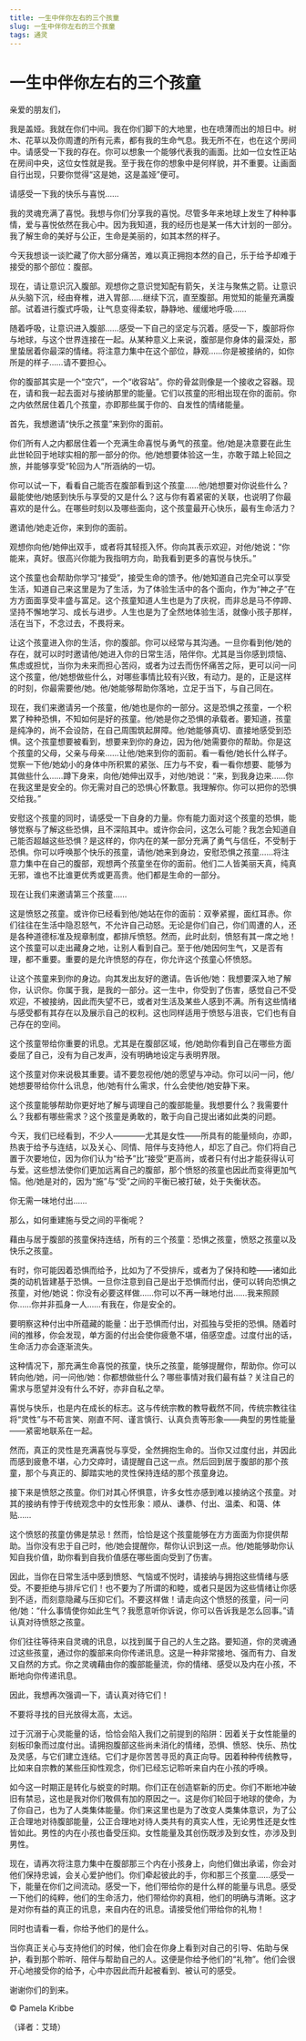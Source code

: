 ```yaml
--- 
title: 一生中伴你左右的三个孩童 
slug: 一生中伴你左右的三个孩童 
tags: 通灵 
--- 
```

# 一生中伴你左右的三个孩童

亲爱的朋友们，

我是盖娅。我就在你们中间。我在你们脚下的大地里，也在喷薄而出的旭日中。树木、花草以及你周遭的所有元素，都有我的生命气息。我无所不在，也在这个房间中。请感受一下我的存在。你可以想象一个能够代表我的画面。比如一位女性正站在房间中央，这位女性就是我。至于我在你的想象中是何样貌，并不重要。让画面自行出现，只要你觉得“这是她，这是盖娅”便可。

请感受一下我的快乐与喜悦……

我的灵魂充满了喜悦。我想与你们分享我的喜悦。尽管多年来地球上发生了种种事情，爱与喜悦依然在我心中。因为我知道，我的经历也是某一伟大计划的一部分。我了解生命的美好与公正，生命是美丽的，如其本然的样子。

今天我想谈一谈贮藏了你大部分痛苦，难以真正拥抱本然的自己，乐于给予却难于接受的那个部位：腹部。

现在，请让意识沉入腹部。观想你之意识觉知配有箭矢，关注与聚焦之箭。让意识从头脑下沉，经由脊椎，进入胃部……继续下沉，直至腹部。用觉知的能量充满腹部。试着进行腹式呼吸，让气息变得柔软，静静地、缓缓地呼吸……

随着呼吸，让意识进入腹部……感受一下自己的坚定与沉着。感受一下，腹部将你与地球，与这个世界连接在一起。从某种意义上来说，腹部是你身体的最深处，那里蛰居着你最深的情绪。将注意力集中在这个部位，静观……你是被接纳的，如你所是的样子……请不要担心。

你的腹部其实是一个“空穴”，一个“收容站”。你的骨盆则像是一个接收之容器。现在，请和我一起去面对与接纳那里的能量。它们以孩童的形相出现在你的面前。你之内依然居住着几个孩童，亦即那些属于你的、自发性的情绪能量。

首先，我想邀请“快乐之孩童”来到你的面前。

你们所有人之内都居住着一个充满生命喜悦与勇气的孩童。他/她是决意要在此生此世轮回于地球实相的那一部分的你。他/她想要体验这一生，亦敢于踏上轮回之旅，并能够享受“轮回为人”所涵纳的一切。

你可以试一下，看看自己能否在腹部看到这个孩童……他/她想要对你说些什么？最能使他/她感到快乐与享受的又是什么？这与你有着紧密的关联，也说明了你最喜欢的是什么。在哪些时刻以及哪些面向，这个孩童最开心快乐，最有生命活力？

邀请他/她走近你，来到你的面前。

观想你向他/她伸出双手，或者将其轻揽入怀。你向其表示欢迎，对他/她说：“你能来，真好。很高兴你能为我指明方向，助我看到更多的喜悦与快乐。”

这个孩童也会帮助你学习“接受”，接受生命的馈予。他/她知道自己完全可以享受生活，知道自己来这里是为了生活，为了体验生活中的各个面向，作为“神之子”在方方面面享受丰盛与富足。这个孩童知道人生也是为了庆祝，而非总是马不停蹄、坚持不懈地学习、成长与进步。人生也是为了全然地体验生活，就像小孩子那样，活在当下，不念过去，不畏将来。

让这个孩童进入你的生活，你的腹部。你可以经常与其沟通。一旦你看到他/她的存在，就可以时时邀请他/她进入你的日常生活，陪伴你。尤其是当你感到烦恼、焦虑或担忧，当你为未来而担心苦闷，或者为过去而伤怀痛苦之际，更可以问一问这个孩童，他/她想做些什么，对哪些事情比较有兴致，有动力。是的，正是这样的时刻，你最需要他/她。他/她能够帮助你落地，立足于当下，与自己同在。

现在，我们来邀请另一个孩童，他/她也是你的一部分。这是恐惧之孩童，一个积累了种种恐惧，不知如何是好的孩童。他/她是你之恐惧的承载者。要知道，孩童是纯净的，尚不会设防，在自己周围筑起屏障。他/她能够真切、直接地感受到恐惧。这个孩童想要被看到，想要来到你的身边，因为他/她需要你的帮助。你是这个孩童的父母，父亲与母亲……让他/她来到你的面前。看一看他/她长什么样子。觉察一下他/她幼小的身体中所积累的紧张、压力与不安，看一看你想要、能够为其做些什么……蹲下身来，向他/她伸出双手，对他/她说：“来，到我身边来……你在我这里是安全的。你无需对自己的恐惧心怀歉意。我理解你。你可以把你的恐惧交给我。”

安慰这个孩童的同时，请感受一下自身的力量。你有能力面对这个孩童的恐惧，能够觉察与了解这些恐惧，且不深陷其中。或许你会问，这怎么可能？我怎会知道自己能否超越这些恐惧？是这样的，你内在的某一部分充满了勇气与信任，不受制于恐惧。你可以呼唤那个快乐的孩童，请他/她来到身边，安慰恐惧之孩童……将注意力集中在自己的腹部，观想两个孩童坐在你的面前。他们二人皆美丽天真，纯真无邪，谁也不比谁更优秀或更高贵。他们都是生命的一部分。

现在让我们来邀请第三个孩童……

这是愤怒之孩童。或许你已经看到他/她站在你的面前：双拳紧握，面红耳赤。你们往往在生活中隐忍怒气，不允许自己动怒。无论是你们自己，你们周遭的人，还是各种道德标准及规章制度，都排斥愤怒。然而，此时此刻，愤怒有其一席之地！这个孩童可以走出藏身之地，让别人看到自己。至于他/她因何生气，又是否有理，都不重要。重要的是允许愤怒的存在，你允许这个孩童心怀愤怒。

让这个孩童来到你的身边。向其发出友好的邀请。告诉他/她：我想要深入地了解你，认识你。你属于我，是我的一部分。这一生中，你受到了伤害，感觉自己不受欢迎，不被接纳，因此而失望不已，或者对生活及某些人感到不满。所有这些情绪与感受都有其存在以及展示自己的权利。这也同样适用于愤怒与沮丧，它们也有自己存在的空间。

这个孩童带给你重要的讯息。尤其是在腹部区域，他/她助你看到自己在哪些方面委屈了自己，没有为自己发声，没有明确地设定与表明界限。

这个孩童对你来说极其重要。请不要忽视他/她的愿望与冲动。你可以问一问，他/她想要带给你什么讯息，他/她有什么需求，什么会使他/她安静下来。

这个孩童能够帮助你更好地了解与调理自己的腹部能量。我想要什么？我需要什么？我都有哪些需求？这个孩童是勇敢的，敢于向自己提出诸如此类的问题。

今天，我们已经看到，不少人————尤其是女性——所具有的能量倾向，亦即，热衷于给予与连结，以及关心、同情、陪伴与支持他人，却忘了自己。你们将自己置于次要地位，因为你们认为“给予”比“接受”更高尚，或者只有付出才能获得认可与爱。这些想法使你们更加远离自己的腹部，那个愤怒的孩童也因此而变得更加气恼。他/她是对的，因为“施”与“受”之间的平衡已被打破，处于失衡状态。

你无需一味地付出……

那么，如何重建施与受之间的平衡呢？

藉由与居于腹部的孩童保持连结，所有的三个孩童：恐惧之孩童，愤怒之孩童以及快乐之孩童。

有时，你可能因着恐惧而给予，比如为了不受排斥，或者为了保持和睦——诸如此类的动机皆建基于恐惧。一旦你注意到自己是出于恐惧而付出，便可以转向恐惧之孩童，对他/她说：你没有必要这样做……你可以不再一昧地付出……我来照顾你……你并非孤身一人……有我在，你是安全的。

要明察这种付出中所蕴藏的能量：出于恐惧而付出，对孤独与受拒的恐惧。随着时间的推移，你会发现，单方面的付出会使你疲惫不堪，倍感空虚。过度付出的话，生命活力亦会逐渐流失。

这种情况下，那充满生命喜悦的孩童，快乐之孩童，能够提醒你，帮助你。你可以转向他/她，问一问他/她：你都想做些什么？哪些事情对我们最有益？关注自己的需求与愿望并没有什么不好，亦非自私之举。

喜悦与快乐，也是内在成长的标志。这与传统宗教的教导截然不同，传统宗教往往将“灵性”与不苟言笑、刚直不阿、谨言慎行、认真负责等形象——典型的男性能量——紧密地联系在一起。

然而，真正的灵性是充满喜悦与享受，全然拥抱生命的。当你又过度付出，并因此而感到疲惫不堪，心力交瘁时，请提醒自己这一点。然后回到居于腹部的那个孩童，那个与真正的、脚踏实地的灵性保持连结的那个孩童身边。

接下来是愤怒之孩童。你们对其心怀惧意，许多女性亦感到难以接纳这个孩童。对其的接纳有悖于传统观念中的女性形象：顺从、谦恭、付出、温柔、和蔼、体贴……

这个愤怒的孩童仿佛是禁忌！然而，恰恰是这个孩童能够在方方面面为你提供帮助。当你没有忠于自己时，他/她会提醒你，帮你认识到这一点。他/她能够助你认知自我价值，助你看到自我价值感在哪些面向受到了伤害。

因此，当你在日常生活中感到愤怒、气恼或不悦时，请接纳与拥抱这些情绪与感受。不要拒绝与排斥它们！也不要为了所谓的和睦，或者只是因为这些情绪让你感到不适，而刻意隐藏与压抑它们。不要这样做！请走向这个愤怒的孩童，问一问他/她：“什么事情使你如此生气？我愿意听你诉说，你可以告诉我是怎么回事。”请认真对待愤怒之孩童。

你们往往等待来自灵魂的讯息，以找到属于自己的人生之路。要知道，你的灵魂通过这些孩童，通过你的腹部来向你传递讯息。这是一种非常接地、强而有力、自发又自然的方式。你之灵魂藉由你的腹部能量流，你的情绪、感受以及内在小孩，不断地向你传递讯息。

因此，我想再次强调一下，请认真对待它们！

不要将寻找的目光放得太高，太远。

过于沉溺于心灵能量的话，恰恰会陷入我们之前提到的陷阱：因着关于女性能量的刻板印象而过度付出。请拥抱腹部这些尚未消化的情绪，恐惧、愤怒、快乐、热忱及灵感，与它们建立连结。它们才是你苦苦寻觅的真正向导。因着种种传统教导，比如来自宗教的某些压抑性观念，你们已经忘记聆听来自内在小孩的呼唤。

如今这一时期正是转化与蜕变的时期。你们正在创造崭新的历史。你们不断地冲破旧有禁忌，这也是我对你们敬佩有加的原因之一。这是你们轮回于地球的使命，为了你自己，也为了人类集体能量。你们来这里也是为了改变人类集体意识，为了公正合理地对待腹部能量，公正合理地对待人类共有的真实人性，无论男性还是女性皆如此。男性的内在小孩也备受压抑。女性能量及其创伤既涉及到女性，亦涉及到男性。

现在，请再次将注意力集中在腹部那三个内在小孩身上，向他们做出承诺，你会对他们保持忠诚，会关心爱护他们。你们牵起彼此的手，你和那三个孩童……感受一下，能量在你们之间流动。感受一下，他们带给你的是什么样的能量与讯息。感受一下他们的纯粹，他们的生命活力，他们带给你的真相，他们的明确与清晰。这才是对你有益的真正的讯息，来自内在的讯息。请接受他们带给你的礼物！

同时也请看一看，你给予他们的是什么。

当你真正关心与支持他们的时候，他们会在你身上看到对自己的引导、佑助与保护，看到那个聆听、陪伴与帮助自己的人。这便是你给予他们的“礼物”。他们会很开心地接受你的给予，心中亦因此而升起被看到、被认可的感受。

谢谢你们的到来。

© Pamela Kribbe

（译者：艾琦）